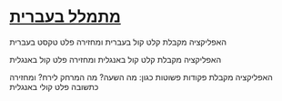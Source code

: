 <h1><a href="https://gurelbs.github.io/">מתמלל בעברית</a></h1>
<p>האפליקציה מקבלת קלט קול בעברית ומחזירה פלט טקסט בעברית</p>
<p>האפליקציה מקבלת קלט קול באנגלית ומחזירה פלט קול באנגלית</p>
<p>האפליקציה מקבלת פקודות פשוטות כגון: מה השעה? מה המרחק לירח? ומחזירה כתשובה פלט קולי באנגלית</p>
